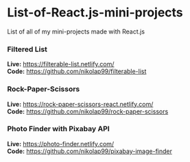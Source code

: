 # List-of-React.js-mini-projects
List of all of my mini-projects made with React.js

### Filtered List
**Live:** https://filterable-list.netlify.com/ <br/>
**Code:** https://github.com/nikolap99/filterable-list


### Rock-Paper-Scissors
**Live:** https://rock-paper-scissors-react.netlify.com/ <br/>
**Code:** https://github.com/nikolap99/rock-paper-scissors

### Photo Finder with Pixabay API
**Live:** https://photo-finder.netlify.com/ <br/>
**Code:** https://github.com/nikolap99/pixabay-image-finder
